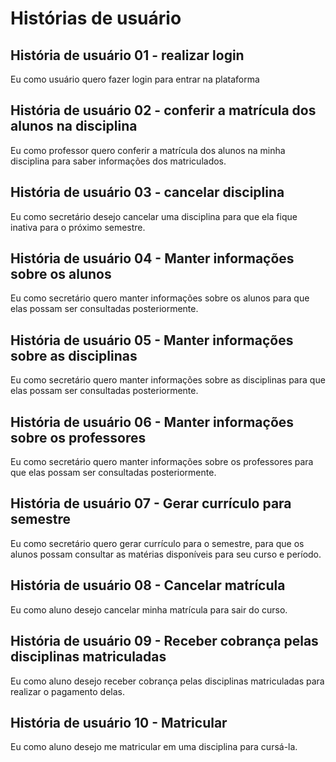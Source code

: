 # Histórias de usuário
## História de usuário 01 - realizar login

Eu como usuário quero fazer login para entrar na plataforma

## História de usuário 02 - conferir a matrícula dos alunos na disciplina

Eu como professor quero conferir a matrícula dos alunos na minha disciplina para saber informações dos matriculados.

## História de usuário 03 - cancelar disciplina

Eu como secretário desejo cancelar uma disciplina para que ela fique inativa para o próximo semestre.

## História de usuário 04 - Manter informações sobre os alunos

Eu como secretário quero manter informações sobre os alunos para que elas possam ser consultadas posteriormente.

## História de usuário 05 - Manter informações sobre as disciplinas

Eu como secretário quero manter informações sobre as disciplinas para que elas possam ser consultadas posteriormente. 

## História de usuário 06 - Manter informações sobre os professores

Eu como secretário quero manter informações sobre os professores para que elas possam ser consultadas posteriormente.

## História de usuário 07 - Gerar currículo para semestre

Eu como secretário quero gerar currículo para o semestre, para que os alunos possam consultar as matérias disponíveis para seu curso e período.

## História de usuário 08 - Cancelar matrícula

Eu como aluno desejo cancelar minha matrícula para sair do curso.

## História de usuário 09 - Receber cobrança pelas disciplinas matriculadas

Eu como aluno desejo receber cobrança pelas disciplinas matriculadas para realizar o pagamento delas.

## História de usuário 10 - Matricular

Eu como aluno desejo me matricular em uma disciplina para cursá-la.